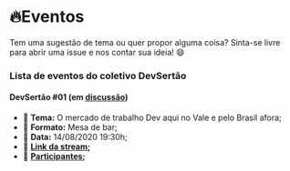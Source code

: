 # :fire:Eventos

Tem uma sugestão de tema ou quer propor alguma coisa? Sinta-se livre para abrir uma issue e nos contar sua ideia! :smile:

### Lista de eventos do coletivo DevSertão

#### DevSertão #01 (em [discussão](https://github.com/devsertao/eventos/issues/1))
  * :page_with_curl: **Tema:** O mercado de trabalho Dev aqui no Vale e pelo Brasil afora;
  * :pushpin: **Formato:** Mesa de bar;
  * :calendar: **Data:** 14/08/2020 19:30h;
  * :link: **[Link da stream]( https://www.youtube.com/watch?v=Iu9h-AERb_I);**
  * :busts_in_silhouette: **[Participantes](https://github.com/devsertao/eventos/issues/1#issuecomment-668174179);**
  
